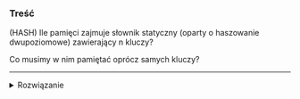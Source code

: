 ### Treść
(HASH)
Ile pamięci zajmuje słownik statyczny (oparty o haszowanie dwupoziomowe) zawierający n kluczy? 

Co musimy w nim pamiętać oprócz samych kluczy?

------
<details><summary>Rozwiązanie</summary>
<p>
    
